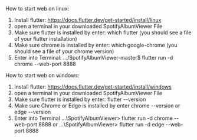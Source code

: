 How to start web on linux:

1. Install flutter: https://docs.flutter.dev/get-started/install/linux
2. open a terminal in your downloaded SpotifyAlbumViewer File
3. Make sure flutter is installed by enter:
   which flutter
   (you should see a file of your flutter installation)
4. Make sure chrome is installed by enter:
   which google-chrome
   (you should see a file of your chrome version)
5. Enter into Terminal:
   .../SpotifyAlbumViewer-master$ flutter run -d chrome --web-port 8888

How to start web on windows:

1. Install flutter: https://docs.flutter.dev/get-started/install/windows
2. open a terminal in your downloaded SpotifyAlbumViewer File
3. Make sure flutter is installed by enter:
   flutter --version
3. Make sure Chrome or Edge is installed by enter
   chrome --version
   or
   edge --version
4. Enter into Terminal
   ...\SpotifyAlbumViewer> flutter run -d chrome --web-port 8888
   or ...\SpotifyAlbumViewer> flutter run -d edge --web-port 8888
   